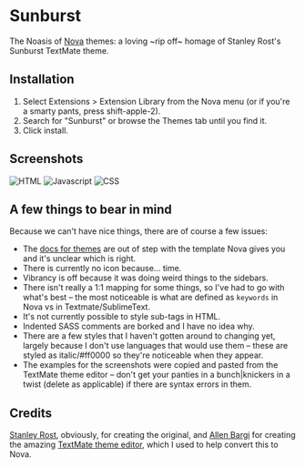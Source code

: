 # Sunburst

The Noasis of [Nova](http://nova.app) themes: a loving ~rip off~ homage of Stanley Rost's Sunburst TextMate theme.

## Installation

1. Select Extensions > Extension Library from the Nova menu (or if you're a smarty pants, press shift-apple-2).
2. Search for "Sunburst" or browse the Themes tab until you find it.
3. Click install.

## Screenshots

![HTML](https://github.com/papalozarou/loz.Sunburst.novaextension/raw/main/Images/sunburst.html.png)
![Javascript](https://github.com/papalozarou/loz.Sunburst.novaextension/raw/main/Images/sunburst.js.png)
![CSS](https://github.com/papalozarou/loz.Sunburst.novaextension/raw/main/Images/sunburst.css.png)

## A few things to bear in mind

Because we can't have nice things, there are of course a few issues:

- The [docs for themes](https://docs.nova.app/extensions/themes/) are out of step with the template Nova gives you and it's unclear which is right.
- There is currently no icon because… time.
- Vibrancy is off because it was doing weird things to the sidebars.
- There isn't really a 1:1 mapping for some things, so I've had to go with what's best – the most noticeable is what are defined as `keywords` in Nova vs in Textmate/SublimeText.
- It's not currently possible to style sub-tags in HTML.
- Indented SASS comments are borked and I have no idea why.
- There are a few styles that I haven't gotten around to changing yet, largely because I don't use languages that would use them – these are styled as italic/#ff0000 so they're noticeable when they appear.
- The examples for the screenshots were copied and pasted from the TextMate theme editor – don't get your panties in a bunch|knickers in a twist (delete as applicable) if there are syntax errors in them.

## Credits

[Stanley Rost](https://stanleyrost.net), obviously, for creating the original, and [Allen Bargi](https://github.com/aziz) for creating the amazing [TextMate theme editor](http://tmtheme-editor.herokuapp.com/#!/editor/theme/Sunburst), which I used to help convert this to Nova.
